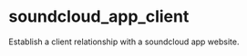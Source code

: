 soundcloud_app_client
=====================

Establish a client relationship with a soundcloud app website.